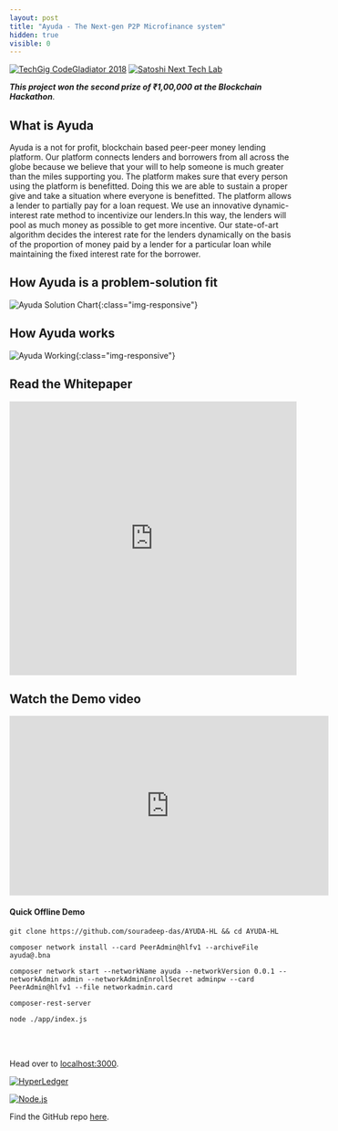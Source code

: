 ```yaml
---
layout: post
title: "Ayuda - The Next-gen P2P Microfinance system"
hidden: true
visible: 0
---
```


[![TechGig CodeGladiator 2018](https://static.techgig.com/Themes/Release/images/cg2018_images/cg2018-logo.png)](https://www.techgig.com/codegladiators/blockchain) [![Satoshi Next Tech Lab](https://avatars3.githubusercontent.com/u/32188729?s=200&v=4)](https://github.com/SatoshiNextTechLab)

**_This project won the second prize of ₹1,00,000 at the Blockchain Hackathon_**.

## What is Ayuda

Ayuda is a not for profit, blockchain based peer-peer money lending platform. Our platform connects lenders and borrowers from all across the globe because we believe that your will to help someone is much greater than the miles supporting you. The platform makes sure that every person using the platform is benefitted. Doing this we are able to sustain a proper give and take a situation where everyone is benefitted. The platform allows a lender to partially pay for a loan request. We use an innovative dynamic-interest rate method to incentivize our lenders.In this way, the lenders will pool as much money as possible to get more incentive. Our state-of-art algorithm decides the interest rate for the lenders dynamically on the basis of the proportion of money paid by a lender for a particular loan while maintaining the fixed interest rate for the borrower.

## How Ayuda is a problem-solution fit

![Ayuda Solution Chart](https://github.com/souradeep-das/AYUDA/raw/master/Capture7.PNG){:class="img-responsive"}

## How Ayuda works

![Ayuda Working](https://github.com/souradeep-das/AYUDA/raw/master/Capture6.PNG){:class="img-responsive"}

## Read the Whitepaper

<iframe src="https://drive.google.com/file/d/1S8jhR4dRpo-DJf9f-rw5RuI7yVvg1Qfq/preview" 
 frameborder="0"
 style="overflow:hidden;height:480;width:100%" 
 width="100%" height="580"></iframe>

## Watch the Demo video

<iframe width="560" height="315" src="https://www.youtube.com/embed/qcIV0KIzFwA" frameborder="0" allow="autoplay; encrypted-media" allowfullscreen></iframe>

#### Quick Offline Demo

```
git clone https://github.com/souradeep-das/AYUDA-HL && cd AYUDA-HL
```

```
composer network install --card PeerAdmin@hlfv1 --archiveFile ayuda@.bna
```

```
composer network start --networkName ayuda --networkVersion 0.0.1 --networkAdmin admin --networkAdminEnrollSecret adminpw --card PeerAdmin@hlfv1 --file networkadmin.card
```

```
composer-rest-server
```

```
node ./app/index.js
```
<br><br>

Head over to [localhost:3000](http://localhost:3000).

[![HyperLedger](https://i.imgur.com/YUyaXmf.png)](https://www.hyperledger.org/)

[![Node.js](https://i.imgur.com/eVpGHxM.png)](https://nodejs.org/en/)

Find the GitHub repo <a href="https://github.com/souradeep-das/AYUDA-HL">here</a>.
